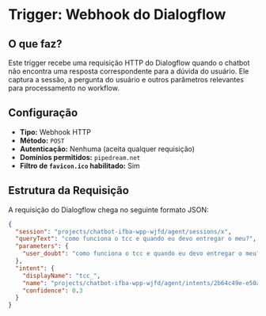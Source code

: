 # Trigger: Webhook do Dialogflow  

## O que faz?  
Este trigger recebe uma requisição HTTP do Dialogflow quando o chatbot não encontra uma resposta correspondente para a dúvida do usuário. Ele captura a sessão, a pergunta do usuário e outros parâmetros relevantes para processamento no workflow.  
  

## Configuração  
- **Tipo:** Webhook HTTP  
- **Método:** `POST`  
- **Autenticação:** Nenhuma (aceita qualquer requisição)  
- **Domínios permitidos:** `pipedream.net`  
- **Filtro de `favicon.ico` habilitado:** Sim  

## Estrutura da Requisição  
A requisição do Dialogflow chega no seguinte formato JSON:  

```json
{
  "session": "projects/chatbot-ifba-wpp-wjfd/agent/sessions/x",
  "queryText": "como funciona o tcc e quando eu devo entregar o meu?",
  "parameters": {
    "user_doubt": "como funciona o tcc e quando eu devo entregar o meu?"
  },
  "intent": {
    "displayName": "tcc_",
    "name": "projects/chatbot-ifba-wpp-wjfd/agent/intents/2b64c49e-e50a-4e83-9124-7bad67cfd6ca",
    "confidence": 0.3
  }
}
